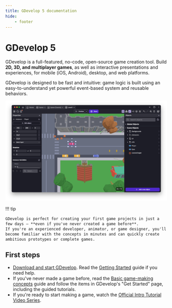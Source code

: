 ```yaml
---
title: GDevelop 5 documentation
hide:
    - footer
---
```


# GDevelop 5

GDevelop is a full-featured, no-code, open-source game creation tool. Build **2D, 3D, and multiplayer games**, as well as interactive presentations and experiences, for mobile (iOS, Android), desktop, and web platforms.

GDevelop is designed to be fast and intuitive: game logic is built using an easy-to-understand yet powerful event-based system and reusable behaviors.

![The GDevelop game editor](./gdevelop-screenshot.png)

!!! tip

    GDevelop is perfect for creating your first game projects in just a few days — **even if you've never created a game before**.
    If you're an experienced developer, animator, or game designer, you'll become familiar with the concepts in minutes and can quickly create ambitious prototypes or complete games.

## First steps

* [Download and start GDevelop](https://gdevelop.io/download). Read the [Getting Started](/gdevelop5/getting_started) guide if you need help.
* If you've never made a game before, read the [Basic game-making concepts](/gdevelop5/tutorials/basic-game-making-concepts) guide and follow the items in GDevelop's "Get Started" page, including the guided tutorials.
* If you're ready to start making a game, watch the [Official Intro Tutorial Video Series](https://www.youtube.com/watch?v=595-swNh0Mw&list=PL3YlZTdKiS89Kj7IQVPoNElJCWrjZaCC8&index=1).
